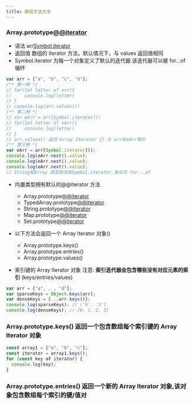 ```yaml
---
title: 数组方法大全
---
```


### Array.prototype[@@iterator]()

- 语法 arr[Symbol.iterator]()
- 返回值 数组的 iterator 方法，默认情况下，与 values 返回值相同
- Symbol.iterator 为每一个对象定义了默认的迭代器.该迭代器可以被 for...of 循环

```js
var arr = ["a", "b", "c", "d"];
/** 第一种 */
// for(let letter of arr){
//     console.log(letter)
// }
// console.log(arr.values())
/** 第二种 */
// var eArr = arr[Symbol.iterator]()
// for(let letter of eArr){
//     console.log(letter)
// }
// arr.values() 返回 Array Iterator {} 与 arr和eArr等价
/** 第三种 */
var eArr = arr[Symbol.iterator]();
console.log(eArr.next().value);
console.log(eArr.next().value);
console.log(eArr.next().value);
// String和Array 原型链含有Symbol.iterator,表示可 for...of
```

- 内置类型拥有默认的@@iterator 方法

  - Array.prototype[@@iterator]()
  - TypedArray.prototype[@@iterator]()
  - String.prototype[@@iterator]()
  - Map.prototype[@@iterator]()
  - Set.prototype[@@iterator]()

- 以下方法会返回一个 Array Iterator 对象()

  - Array.prototype.keys()
  - Array.prototype.entries()
  - Array.prototype.values()

- 索引键的 Array Iterator 对象 注意: **索引迭代器会包含哪些没有对应元素的索引** (keys/entries/values)

```js
var arr = ["a", , , "d"];
var sparseKeys = Object.keys(arr);
var denseKeys = [...arr.keys()];
console.log(sparseKeys); // ['0', '3']
console.log(denseKeys); // [0, 1, 2, 3]
```

### Array.prototype.keys() 返回一个包含数组每个索引键的 Array Iterator 对象

```js
const array1 = ["a", "b", "c"];
const iterator = array1.keys();
for (const key of iterator) {
  console.log(key);
}
```

### Array.prototype.entries() 返回一个新的 Array Iterator 对象,该对象包含数组每个索引的键/值对
